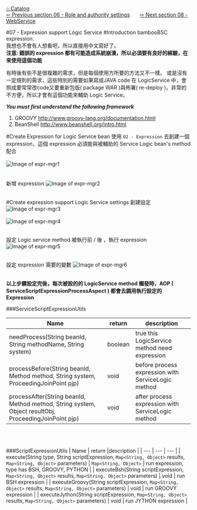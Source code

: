 <a href="https://github.com/billchen198318/bamboobsc/blob/master/core-doc/dev-docs/00-Catalog.md">⌂ Catalog</a><br/>
<a href="https://github.com/billchen198318/bamboobsc/blob/master/core-doc/dev-docs/06-RoleAndAuthoritySettings.md">⇦ 
Previous section 06 - Role and authority settings</a>
&nbsp;&nbsp;&nbsp;&nbsp;&nbsp;
<a href="https://github.com/billchen198318/bamboobsc/blob/master/core-doc/dev-docs/08-WebService.md">⇨ 
Next section 08 - WebService</a>

#07 - Expression support Logic Service
#Introduction
bambooBSC expression.<br>
我想也不會有人想看吧，所以直接用中文寫好了。<br/>
**注意: 錯誤的 expression 都有可能造成系統崩潰，所以必須要有良好的經驗，在來使用這個功能**<br/>

有時後有些不是很複雜的需求，但是每個使用方所要的方法又不一樣。
或是沒有一定規則的需求，這些特別的需要如果寫成JAVA code 在 LogicService 中，會照成要常常改code又要重新包版( package WAR )與佈署( re-deploy )，非常的不方便，所以才會有這個功能來輔助 Logic Service。


***You must first understand the following framework***<br/>
1. GROOVY http://www.groovy-lang.org/documentation.html<br/>
2. BeanShell http://www.beanshell.org/intro.html


#Create Expression for Logic Service bean
使用 `02 - Expression` 去創建一個expression，這個 expression 必須能與被輔助的 Service Logic bean's method 配合<br/>
<br/>
![Image of expr-mgr1](https://raw.githubusercontent.com/billchen198318/bamboobsc/master/core-doc/dev-docs/pics/07-001.jpg)
<br/>
<br/>
<br/>
新增 expression
![Image of expr-mgr2](https://raw.githubusercontent.com/billchen198318/bamboobsc/master/core-doc/dev-docs/pics/07-002.jpg)
<br/>
<br/>

#Create expression support Logic Service settings
創建設定<br/>
![Image of expr-mgr3](https://raw.githubusercontent.com/billchen198318/bamboobsc/master/core-doc/dev-docs/pics/07-003.jpg)
<br/>
<br/>
![Image of expr-mgr4](https://raw.githubusercontent.com/billchen198318/bamboobsc/master/core-doc/dev-docs/pics/07-004.jpg)
<br/>
<br/>

設定 Logic service method 被執行前 / 後 ，執行 expression
![Image of expr-mgr5](https://raw.githubusercontent.com/billchen198318/bamboobsc/master/core-doc/dev-docs/pics/07-005.jpg)
<br/>
<br/>

設定 expression 需要的變數
![Image of expr-mgr6](https://raw.githubusercontent.com/billchen198318/bamboobsc/master/core-doc/dev-docs/pics/07-006.jpg)
<br/>
<br/>

**以上步驟設定完後，每次被設的的 LogicService method 觸發時，AOP ( ServiceScriptExpressionProcessAspect ) 都會去調用執行設定的 Expression**


###ServiceScriptExpressionUtils

| Name | return |description |
| --- | --- | --- |
| needProcess(String beanId, String methodName, String system) | boolean | true this LogicService method need expression |
| processBefore(String beanId, Method method, String system, ProceedingJoinPoint pjp) | void | before process expression with ServiceLogic method |
| processAfter(String beanId, Method method, String system, Object resultObj, ProceedingJoinPoint pjp) | void | after process expression with ServiceLogic method |

<br/>
<br/>

###ScriptExpressionUtils
| Name | return |description |
| --- | --- | --- |
| execute(String type, String scriptExpression, `Map<String, Object>` results, `Map<String, Object>` parameters) | `Map<String, Object>` | run expression, type has BSH, GROOVY, PYTHON |
| executeBsh(String scriptExpression, `Map<String, Object>` results, `Map<String, Object>` parameters) | void | run BSH expression |
| executeGroovy(String scriptExpression, `Map<String, Object>` results, `Map<String, Object>` parameters) | void | run GROOVY expression |
| executeJython(String scriptExpression, `Map<String, Object>` results, `Map<String, Object>` parameters) | void | run JYTHON expression |


